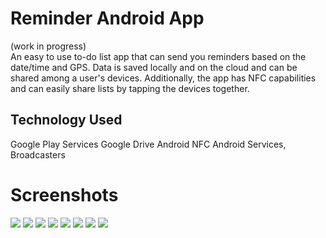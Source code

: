 # Reminder Android App
(work in progress)<br/>
An easy to use to-do list app that can send you reminders based on the date/time and GPS.
Data is saved locally and on the cloud and can be shared among a user's devices. Additionally, the app has NFC capabilities and can easily share lists by tapping the devices together.

## Technology Used
Google Play Services
Google Drive
Android NFC
Android Services, Broadcasters

# Screenshots
<img src="https://raw.githubusercontent.com/programmingnat/Android_ToDo_List_App/master/mainScreen_newLook.png"/>
<img src="https://raw.githubusercontent.com/programmingnat/Android_ToDo_List_App/master/listScreen_newLook.png"/>

<img src="https://raw.githubusercontent.com/programmingnat/Android_ToDo_List_App/master/Screenshot_20160612-163023.png"/>
<img src="https://raw.githubusercontent.com/programmingnat/Android_ToDo_List_App/master/Screenshot_20160612-163038.png"/>
<img src="https://raw.githubusercontent.com/programmingnat/Android_ToDo_List_App/master/Screenshot_20160601-140400.png"/>
<img src= "https://raw.githubusercontent.com/programmingnat/Android_ToDo_List_App/master/Screenshot_20160601-140408.png"/>
<img src="https://raw.githubusercontent.com/programmingnat/Android_ToDo_List_App/master/Screenshot_20160612-163155.png"/>
<img src="https://raw.githubusercontent.com/programmingnat/Android_ToDo_List_App/master/Screenshot_20160601-142054.png"/>

